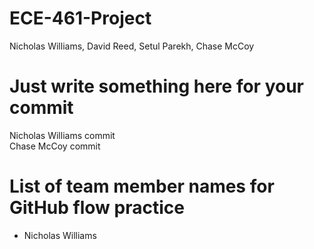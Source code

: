 # ECE-461-Project
Nicholas Williams, David Reed, Setul Parekh, Chase McCoy

# Just write something here for your commit
Nicholas Williams commit \
Chase McCoy commit

# List of team member names for GitHub flow practice
- Nicholas Williams
